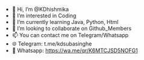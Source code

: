 - 👋 Hi, I’m @KDhishmika
- 👀 I’m interested in Coding
- 🌱 I’m currently learning Java, Python, Html
- 💞️ I’m looking to collaborate on Github_Members
- 📫 You can contact me on Telegram/Whatsapp
- 🌐 Telegram: t.me/kdsubasinghe
- 🔗 Whatsapp: https://wa.me/qr/K6MTCJSD5NOFG1

<!---
KDhishmika/KDhishmika is a ✨ special ✨ repository because its `README.md` (this file) appears on your GitHub profile.
You can click the Preview link to take a look at your changes.
--->
